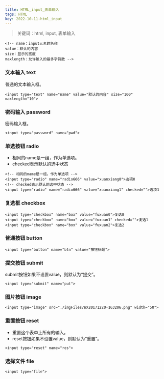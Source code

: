 ```yaml
---
title: HTML_input_表单输入
tags: HTML
key: 2022-10-11-html_input
---
```

> 关键词：html, input, 表单输入

```
<!-- name：input元素的名称
value：默认的内容
size：显示的宽度
maxlength：允许输入的最多字符数 -->
```

### 文本输入 text

普通的文本输入框。

```
<input type="text" name="name" value="默认的内容" size="100" maxlength="10">
```

### 密码输入 password

密码输入框。

```
<input type="password" name="pwd">
```

### 单选按钮 radio

* 相同的name是一组，作为单选项。
* checked表示默认的选中状态

```
<!-- 相同的name是一组，作为单选项 -->
<input type="radio" name="radio666" value="xuanxiang0">选项0
<!-- checked表示默认的选中状态 -->
<input type="radio" name="radio666" value="xuanxiang1" checked="">选项1
```

### 复选框 checkbox

```
<input type="checkbox" name="box" value="fuxuan0">复选0
<input type="checkbox" name="box" value="fuxuan1" checked="">复选1
<input type="checkbox" name="box" value="fuxuan2">复选2
```

### 普通按钮 button

```
<input type="button" name="btn" value="按钮标题">
```

### 提交按钮 submit

submit按钮如果不设置value，则默认为“提交”。

```
<input type="submit" name="put">
```

### 图片按钮 image

```
<input type="image" src="./imgFiles/WX20171220-163206.png" width="50">
```

### 重置按钮 reset

* 重置这个表单上所有的输入。
* reset按钮如果不设置value，则默认为“重置”。

```
<input type="reset" name="res">
```

### 选择文件 file

```
<input type="file">
```
